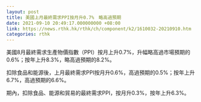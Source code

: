 ```yaml
---
layout: post
title: 美國上月最終需求PPI按月升0.7%　略高過預期
date: 2021-09-10 20:49:17.000000000 +08:00
link: https://news.rthk.hk/rthk/ch/component/k2/1610032-20210910.htm
categories: rthk
---
```


美國8月最終需求生產物價指數（PPI）按月上升0.7%，升幅略高過市場預期的0.6%；按年上升8.3%，略高過預期的8.2%。

扣除食品和能源後，上月最終需求PPI按月升0.6%，高過預期的0.5%；按年上升6.7%，高過預期的6.6%。

期內，扣除食品、能源和貿易的最終需求PPI，按月升0.3%，按年上升6.3%。

